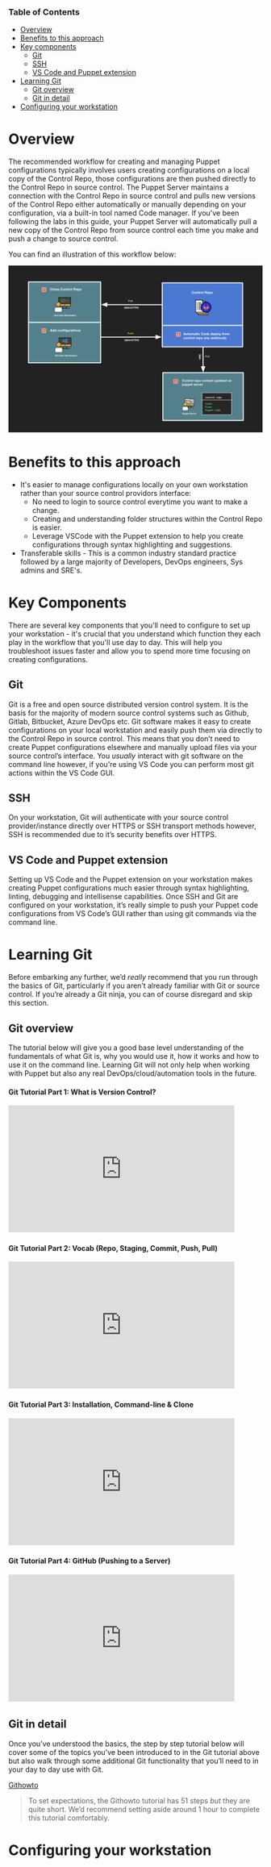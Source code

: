<div class="tocoutline">

### Table of Contents

<div class="toc">

- [Overview](#overview)
- [Benefits to this approach](#benefits-to-this-approach)
- [Key components](#key-components)
  - [Git](#git)
  - [SSH](#ssh)
  - [VS Code and Puppet extension](#vs-code-and-puppet-extension)
- [Learning Git](#learning-git)
  - [Git overview](#git-overview)
  - [Git in detail](#git-in-detail)
- [Configuring your workstation](#configuring-your-workstation)

</div>

</div>

# Overview<a href="#overview" aria-hidden="true"></a>
The recommended workflow for creating and managing Puppet configurations typically involves users creating configurations on a local copy of the Control Repo, those configurations are then pushed directly to the Control Repo in source control. The Puppet Server maintains a connection with the Control Repo in source control and pulls new versions of the Control Repo either automatically or manually depending on your configuration, via a built-in tool named Code manager. If you've been following the labs in this guide, your Puppet Server will automatically pull a new copy of the Control Repo from source control each time you make and push a change to source control.

You can find an illustration of this workflow below:

<div class="margin">

![alt text for screen readers](../assets/img/control-repo-interaction.png "Workstation workflow")

</div>

# Benefits to this approach<a href="#benefits-to-this-approach" aria-hidden="true"></a>

* It's easier to manage configurations locally on your own workstation rather than your source control providors interface:
    * No need to login to source control everytime you want to make a change.
    * Creating and understanding folder structures within the Control Repo is easier.
    * Leverage VSCode with the Puppet extension to help you create configurations through syntax highlighting and suggestions.
* Transferable skills - This is a common industry standard practice followed by a large majority of Developers, DevOps engineers, Sys admins and SRE's. 

# Key Components<a href="#key-components" aria-hidden="true"></a>
There are several key components that you'll need to configure to set up your workstation - it's crucial that you understand which function they each play in the workflow that you'll use day to day. This will help you troubleshoot issues faster and allow you to spend more time focusing on creating configurations.

## Git<a href="#git" aria-hidden="true"></a>

Git is a free and open source distributed version control system. It is the basis for the majority of modern source control systems such as Github, Gitlab, Bitbucket, Azure DevOps etc. Git software makes it easy to create configurations on your local workstation and easily push them via directly to the Control Repo in source control. This means that you don’t need to create Puppet configurations elsewhere and manually upload files via your source control’s interface. You _usually_ interact with git software on the command line however, if you're using VS Code you can perform most git actions within the VS Code GUI. 

## SSH<a href="#ssh" aria-hidden="true"></a>

On your workstation, Git will authenticate with your source control provider/instance directly over HTTPS or SSH transport methods however, SSH is recommended due to it’s security benefits over HTTPS. 

## VS Code and Puppet extension<a href="#vs-code-and-puppet-extension" aria-hidden="true"></a>

Setting up VS Code and the Puppet extension on your workstation makes creating Puppet configurations much easier through syntax highlighting, linting, debugging and intellisense capabilities. Once SSH and Git are configured on your workstation, it’s really simple to push your Puppet code configurations from VS Code’s GUI rather than using git commands via the command line. 

# Learning Git<a href="#learning-git" aria-hidden="true"></a>

Before embarking any further, we’d _really_ recommend that you run through the basics of Git, particularly if you aren’t already familiar with Git or source control. If you’re already a Git ninja, you can of course disregard and skip this section.

## Git overview<a href="#git-overview" aria-hidden="true"></a>

The tutorial below will give you a good base level understanding of the fundamentals of what Git is, why you would use it, how it works and how to use it on the command line. Learning Git will not only help when working with Puppet but also any real DevOps/cloud/automation tools in the future. 

#### Git Tutorial Part 1: What is Version Control?
<iframe width="448" height="252" src="https://www.youtube.com/embed/9GKpbI1siow?version=3&vq=hd1080" frameborder="0" allowfullscreen></iframe>

#### Git Tutorial Part 2: Vocab (Repo, Staging, Commit, Push, Pull)
<iframe width="448" height="252" src="https://www.youtube.com/embed/n-p1RUmdl9M?version=3&vq=hd1080" frameborder="0" allowfullscreen></iframe>

#### Git Tutorial Part 3: Installation, Command-line & Clone
<iframe width="448" height="252" src="https://www.youtube.com/embed/UFEby2zo-9E?version=3&vq=hd1080" frameborder="0" allowfullscreen></iframe>

#### Git Tutorial Part 4: GitHub (Pushing to a Server)
<iframe width="448" height="252" src="https://www.youtube.com/embed/ol_UCWox9kc?version=3&vq=hd1080" frameborder="0" allowfullscreen></iframe>

## Git in detail<a href="#git-in-detail" aria-hidden="true"></a>

Once you’ve understood the basics, the step by step tutorial below will cover some of the topics you’ve been introduced to in the Git tutorial above but also walk through some additional Git functionality that you’ll need to in your day to day use with Git.

<a href="https://githowto.com/setup" target="_blank">Githowto</a>

> To set expectations, the Githowto tutorial has 51 steps _but_ they are quite short. We’d recommend setting aside around 1 hour to complete this tutorial comfortably.

# Configuring your workstation<a href="#configuring-your-workstation" aria-hidden="true"></a>
